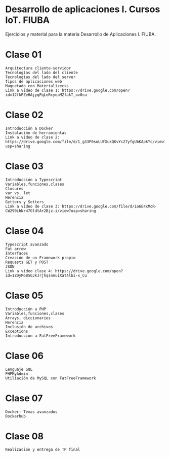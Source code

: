 # Desarrollo de aplicaciones I. Cursos IoT. FIUBA

Ejercicios y material para la materia Desarrollo de Aplicaciones I. FIUBA.

# Clase 01
    Arquitectura cliente-servidor
    Tecnologías del lado del cliente
    Tecnologías del lado del server
    Tipos de aplicaciones web
    Maquetado con Materializecss
    Link a video de clase 1: https://drive.google.com/open?id=12fkPZeHAjyqPqLeRcyeaMZfakT_ov0cu


# Clase 02
    Introducción a Docker
    Instalación de herramientas
    Link a video de clase 2: https://drive.google.com/file/d/1_g33P0soLUfXukQKvYc27yfgUbKApkYc/view?usp=sharing

# Clase 03
    Introducción a Typescript
    Variables,funciones,clases
    Closures
    var vs. let
    Herencia
    Getters y Setters
    Link a video de clase 3: https://drive.google.com/file/d/1o6E4xMoR-CW290ihNr47GldtAr2Bjz-i/view?usp=sharing

# Clase 04
    Typescript avanzado
    Fat arrow
    Interfaces
    Creación de un Framework propio
    Requests GET y POST
    JSON
    Link a video clase 4: https://drive.google.com/open?id=1ZDyMo8SGJkJrjhqsnnuiXat4lbi-x_Cu
 
# Clase 05
    Introducción a PHP
    Variables,funciones,clases
    Arrays, diccionarios
    Herencia
    Inclusión de archivos
    Exceptions
    Introducción a FatFreeFramework

# Clase 06
    Lenguaje SQL
    PHPMyAdmin
    Utiliación de MySQL con FatFreeFramework
    
# Clase 07
    Docker: Temas avanzados
    Dockerhub
    
# Clase 08
    Realización y entrega de TP final

